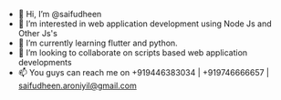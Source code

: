 - 👋 Hi, I’m @saifudheen
- 👀 I’m interested in web application development using Node Js and Other Js's
- 🌱 I’m currently learning flutter and python.
- 💞️ I’m looking to collaborate on scripts based web application developments
- 📫 You guys can  reach me on +919446383034 | +919746666657 | saifudheen.aroniyil@gmail.com

<!---
saifudheen/saifudheen is a ✨ special ✨ repository because its `README.md` (this file) appears on your GitHub profile.
You can click the Preview link to take a look at your changes.
--->
